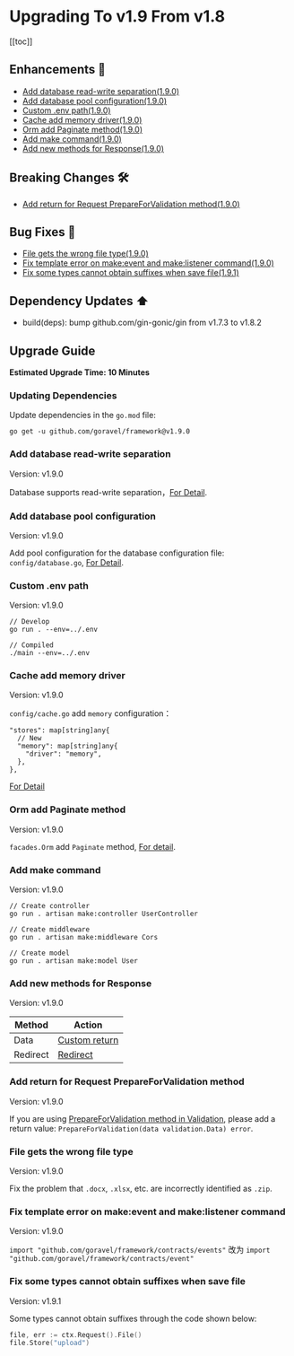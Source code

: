 # Upgrading To v1.9 From v1.8

[[toc]]

## Enhancements 🚀

- [Add database read-write separation(1.9.0)](#add-database-read-write-separation)
- [Add database pool configuration(1.9.0)](#add-database-pool-configuration)
- [Custom .env path(1.9.0)](#custom--env-path)
- [Cache add memory driver(1.9.0)](#cache-add-memory-driver)
- [Orm add Paginate method(1.9.0)](#orm-add-paginate-method)
- [Add make command(1.9.0)](#add-make-command)
- [Add new methods for Response(1.9.0)](#add-new-methods-for-Response)

## Breaking Changes 🛠

- [Add return for Request PrepareForValidation method(1.9.0)](#add-return-for-request-prepareforvalidation-method)

## Bug Fixes 🐛

- [File gets the wrong file type(1.9.0)](#file-gets-the-wrong-file-type)
- [Fix template error on make:event and make:listener command(1.9.0)](#fix-template-error-on-make-event-and-make-listener-command)
- [Fix some types cannot obtain suffixes when save file(1.9.1)](#fix-some-types-cannot-obtain-suffixes-when-save-file)

## Dependency Updates ⬆️

- build(deps): bump github.com/gin-gonic/gin from v1.7.3 to v1.8.2

## Upgrade Guide

**Estimated Upgrade Time: 10 Minutes**

### Updating Dependencies

Update dependencies in the `go.mod` file:

```
go get -u github.com/goravel/framework@v1.9.0
```

### Add database read-write separation

Version: v1.9.0

Database supports read-write separation，[For Detail](../orm/getting-started.md#read--write-connections).

### Add database pool configuration

Version: v1.9.0

Add pool configuration for the database configuration file: `config/database.go`, [For Detail](https://github.com/goravel/goravel/blob/v1.9.x/config/database.go).

### Custom .env path

Version: v1.9.0

```
// Develop
go run . --env=../.env

// Compiled
./main --env=../.env
```

### Cache add memory driver

Version: v1.9.0

`config/cache.go` add `memory` configuration：

```
"stores": map[string]any{
  // New
  "memory": map[string]any{
    "driver": "memory",
  },
},
```

[For Detail](https://github.com/goravel/goravel/blob/v1.9.x/config/cache.go)

### Orm add Paginate method

Version: v1.9.0

`facades.Orm` add `Paginate` method, [For detail](../orm/getting-started.md#Paginate).

### Add make command

Version: v1.9.0

```
// Create controller
go run . artisan make:controller UserController

// Create middleware
go run . artisan make:middleware Cors

// Create model
go run . artisan make:model User
```

### Add new methods for Response

Version: v1.9.0

| Method   | Action                                                   |
| -------- | -------------------------------------------------------- |
| Data     | [Custom return](../the-basics/response.md#custom-return) |
| Redirect | [Redirect](../the-basics/response.md#redirect)           |

### Add return for Request PrepareForValidation method

Version: v1.9.0

If you are using [PrepareForValidation method in Validation](../the-basics/validation.md#format-data-before-validation), please add a return value: `PrepareForValidation(data validation.Data) error`.

### File gets the wrong file type

Version: v1.9.0

Fix the problem that `.docx`, `.xlsx`, etc. are incorrectly identified as `.zip`.

### Fix template error on make:event and make:listener command

Version: v1.9.0

`import "github.com/goravel/framework/contracts/events"` 改为 `import "github.com/goravel/framework/contracts/event"`

### Fix some types cannot obtain suffixes when save file

Version: v1.9.1

Some types cannot obtain suffixes through the code shown below:

```go
file, err := ctx.Request().File()
file.Store("upload")
```
